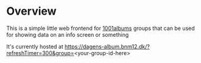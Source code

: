 # Overview
This is a simple little web frontend for [1001albums](https://1001albumsgenerator.com/) groups that can be used for showing data on an info screen or something

It's currently hosted at https://dagens-album.bnm12.dk/?refreshTimer=300&group=<your-group-id-here\>
